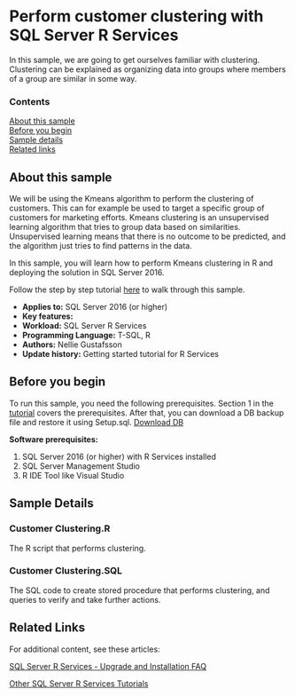 # Perform customer clustering with SQL Server R Services

In this sample, we are going to get ourselves familiar with clustering.
Clustering can be explained as organizing data into groups where members of a group are similar in some way.

### Contents

[About this sample](#about-this-sample)<br/>
[Before you begin](#before-you-begin)<br/>
[Sample details](#sample-details)<br/>
[Related links](#related-links)<br/>


<a name=about-this-sample></a>

## About this sample

We will be using the Kmeans algorithm to perform the clustering of customers. This can for example be used to target a specific group of customers for marketing efforts.
Kmeans clustering is an unsupervised learning algorithm that tries to group data based on similarities. Unsupervised learning means that there is no outcome to be predicted, and the algorithm just tries to find patterns in the data.

In this sample, you will learn how to perform Kmeans clustering in R and deploying the solution in SQL Server 2016.

Follow the step by step tutorial [here](https://www.microsoft.com/en-us/sql-server/developer-get-started/rclustering) to walk through this sample.

<!-- Delete the ones that don't apply -->
- **Applies to:** SQL Server 2016 (or higher)
- **Key features:**
- **Workload:** SQL Server R Services
- **Programming Language:** T-SQL, R
- **Authors:** Nellie Gustafsson
- **Update history:** Getting started tutorial for R Services

<a name=before-you-begin></a>

## Before you begin

To run this sample, you need the following prerequisites.
Section 1 in the [tutorial](https://www.microsoft.com/en-us/sql-server/developer-get-started/rclustering) covers the prerequisites.
After that, you can download a DB backup file and restore it using Setup.sql. [Download DB](https://sqlchoice.blob.core.windows.net/sqlchoice/static/tpcxbb_1gb.bak)

**Software prerequisites:**

<!-- Examples -->
1. SQL Server 2016 (or higher) with R Services installed
2. SQL Server Management Studio
3. R IDE Tool like Visual Studio


<a name=sample-details></a>
## Sample Details

### Customer Clustering.R

The R script that performs clustering.

### Customer Clustering.SQL

The SQL code to create stored procedure that performs clustering, and queries to verify and take further actions.


<a name=related-links></a>

## Related Links
<!-- Links to more articles. Remember to delete "en-us" from the link path. -->

For additional content, see these articles:

[SQL Server R Services - Upgrade and Installation FAQ](https://msdn.microsoft.com/en-us/library/mt653951.aspx)

[Other SQL Server R Services Tutorials](https://msdn.microsoft.com/en-us/library/mt591993.aspx)